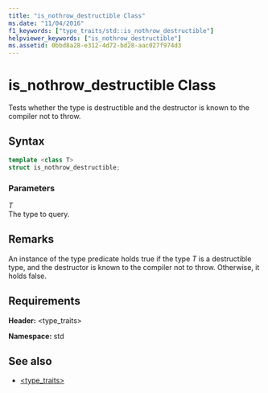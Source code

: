 ```yaml
---
title: "is_nothrow_destructible Class"
ms.date: "11/04/2016"
f1_keywords: ["type_traits/std::is_nothrow_destructible"]
helpviewer_keywords: ["is_nothrow_destructible"]
ms.assetid: 0bbd8a28-e312-4d72-bd28-aac027f974d3
---
```

# is_nothrow_destructible Class

Tests whether the type is destructible and the destructor is known to the compiler not to throw.

## Syntax

```cpp
template <class T>
struct is_nothrow_destructible;
```

### Parameters

*T*<br/>
The type to query.

## Remarks

An instance of the type predicate holds true if the type *T* is a destructible type, and the destructor is known to the compiler not to throw. Otherwise, it holds false.

## Requirements

**Header:** \<type_traits>

**Namespace:** std

## See also

- [<type_traits>](../standard-library/type-traits.md)
